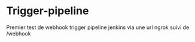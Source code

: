 # Trigger-pipeline

Premier test de webhook trigger pipeline jenkins via une url ngrok suivi de /webhook
